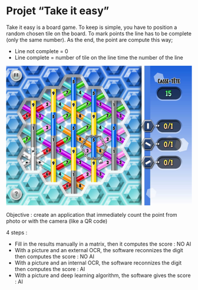 # Projet “Take it easy”

Take it easy is a board game. To keep is simple, you have to position a random chosen tile on the board. To mark points the line has to be complete (only the same number). As the end, the point are compute this way;
- Line not complete = 0
- Line complete = number of tile on the line time the number of the line

![Alt text](https://github.com/Rgaboriau/Take-It-Easy/blob/main/Data/photos/take-it-easy-ravensburger-ipad-tablette-enfant-application-la-souris-grise-1%20-%20copie.jpeg?raw=true "View")


Objective : create an application that immediately count the point from photo or with the camera (like a QR code)

4 steps :

- Fill in the results manually in a matrix, then it computes the score : NO AI
- With a picture and an external OCR, the software reconnizes the digit then computes the score : NO AI
- With a picture and an internal OCR, the software reconnizes the digit then computes the score : AI
- With a picture and deep learning algorithm, the software gives the score : AI
